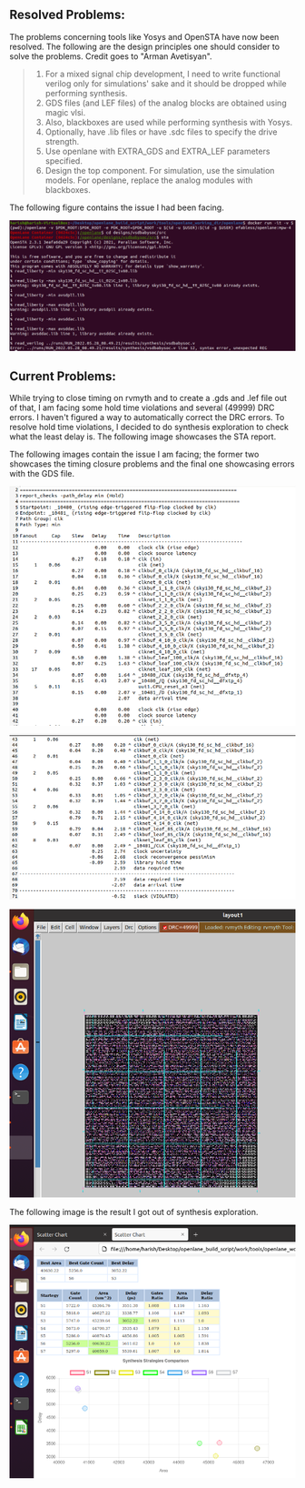 ## Resolved Problems:

The problems concerning tools like Yosys and OpenSTA have now been resolved. The following are the design principles one should consider to solve the problems. Credit goes to "Arman Avetisyan".

> 1. For a mixed signal chip development, I need to write functional verilog only for simulations' sake and it should be dropped while performing synthesis.
> 2. GDS files (and LEF files) of the analog blocks are obtained using magic vlsi.
> 3. Also, blackboxes are used while performing synthesis with Yosys.
> 4. Optionally, have .lib files or have .sdc files to specify the drive strength.
> 5. Use openlane with EXTRA_GDS and EXTRA_LEF parameters specified.
> 6. Design the top component. For simulation, use the simulation models.  For openlane, replace the analog modules with blackboxes.

The following figure contains the issue I had been facing.

![STA_issue](../Week%208/images/Capture4.PNG)

## Current Problems:

While trying to close timing on rvmyth and to create a .gds and .lef file out of that, I am facing some hold time violations and several (49999) DRC errors. I haven't figured a way to automatically correct the DRC errors. To resolve hold time violations, I decided to do synthesis exploration to check what the least delay is. The following image showcases the STA report.

The following images contain the issue I am facing; the former two showcases the timing closure problems and the final one showcasing errors with the GDS file.

![hold_time_viol](../Week%208/images/Capture5.PNG)

![hold_time_viol](../Week%208/images/Capture3.PNG)

![drc_check](../Week%208/images/Capture6.PNG)

The following image is the result I got out of synthesis exploration.

![synth_explore](../Week%208/images/Capture1.PNG)
